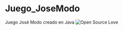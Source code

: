 # Juego_JoseModo
Juego José Modo creado en Java
<img src="https://camo.githubusercontent.com/978a81bc482429aa99a9971900ed1a15805acecbd59fa9b999514db94a912763/68747470733a2f2f6261646765732e66726170736f66742e636f6d2f6f732f76312f6f70656e2d736f757263652e7376673f763d313032" alt="Open Source Love" data-canonical-src="https://badges.frapsoft.com/os/v1/open-source.svg?v=102" style="max-width: 100%;">
